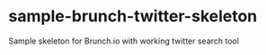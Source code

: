 sample-brunch-twitter-skeleton
==============================

Sample skeleton for Brunch.io with working twitter search tool